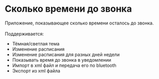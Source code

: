 # Сколько времени до звонка
Приложение, показывающее сколько времени осталось до звонка.<br><br>
Поддерживается:
- Тёмная/светлая тема
- Изменение расписания
- Изменение расписания для разных дней недели
- Показывать время до звонка в уведомлении
- Импорт в xml файл и передача его по bluetooth
- Экспорт из xml файла
